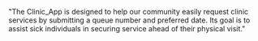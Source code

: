 "The Clinic_App is designed to help our community easily request clinic services by submitting a queue number and preferred date. Its goal is to assist sick individuals in securing service ahead of their physical visit." 
